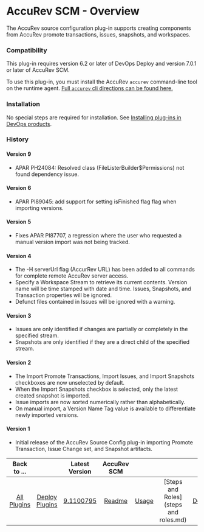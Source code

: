 
# AccuRev SCM - Overview


The AccuRev source configuration plug-in supports creating components from AccuRev promote transactions, issues, snapshots, and workspaces.

### Compatibility

This plug-in requires version 6.2 or later of DevOps Deploy and version 7.0.1 or later of AccuRev SCM.

To use this plug-in, you must install the AccuRev `accurev` command-line tool on the runtime agent. [Full `accurev` cli directions can be found here.](https://supportline.microfocus.com/Documentation/books/AccuRev/AccuRev/7.0.1/accurev-701-cliusersguide-en.pdf)

### Installation

No special steps are required for installation. See [Installing plug-ins in DevOps products](https://community.ibm.com/community/user/wasdevops/blogs/laurel-dickson-bull1/2022/06/13/install-plugins "Installing plug-ins in DevOps products").

### History

#### Version 9

* APAR PH24084: Resolved class (FileListerBuilder$Permissions) not found dependency issue.

#### Version 6

* APAR PI89045: add support for setting isFinished flag flag when importing versions.

#### Version 5

* Fixes APAR PI87707, a regression where the user who requested a manual version import was not being tracked.

#### Version 4

* The -H serverUrl flag (AccurRev URL) has been added to all commands for complete remote AccuRev server access.
* Specify a Workspace Stream to retrieve its current contents. Version name will be time stamped with date and time. Issues, Snapshots, and Transaction properties will be ignored.
* Defunct files contained in Issues will be ignored with a warning.

#### Version 3

* Issues are only identified if changes are partially or completely in the specified stream.
* Snapshots are only identified if they are a direct child of the specified stream.

#### Version 2

* The Import Promote Transactions, Import Issues, and Import Snapshots checkboxes are now unselected by default.
* When the Import Snapshots checkbox is selected, only the latest created snapshot is imported.
* Issue imports are now sorted numerically rather than alphabetically.
* On manual import, a Version Name Tag value is available to differentiate newly imported versions.

#### Version 1

* Initial release of the AccuRev Source Config plug-in importing Promote Transaction, Issue Change set, and Snapshot artifacts.


|Back to ...||Latest Version|AccuRev SCM ||||
| :---: | :---: | :---: | :---: | :---: | :---: | :---: |
|[All Plugins](../../index.md)|[Deploy Plugins](../README.md)|[9.1100795](https://raw.githubusercontent.com/UrbanCode/IBM-UCD-PLUGINS/main/files/AccuRevSourceConfig/AccuRevSourceConfig-9.1100795.zip)|[Readme](README.md)|[Usage](usage.md)|[Steps and Roles](steps and roles.md)|[Downloads](downloads.md)|
